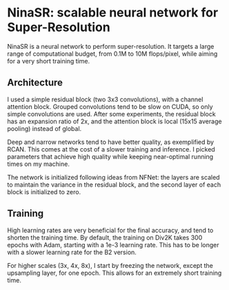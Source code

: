 # NinaSR: scalable neural network for Super-Resolution

NinaSR is a neural network to perform super-resolution. It targets a large range of computational budget, from 0.1M to 10M flops/pixel, while aiming for a very short training time.


## Architecture

I used a simple residual block (two 3x3 convolutions), with a channel attention block. Grouped convolutions tend to be slow on CUDA, so only simple convolutions are used.
After some experiments, the residual block has an expansion ratio of 2x, and the attention block is local (15x15 average pooling) instead of global.

Deep and narrow networks tend to have better quality, as exemplified by RCAN. This comes at the cost of a slower training and inference.
I picked parameters that achieve high quality while keeping near-optimal running times on my machine.

The network is initialized following ideas from NFNet: the layers are scaled to maintain the variance in the residual block, and the second layer of each block is initialized to zero.


## Training

High learning rates are very beneficial for the final accuracy, and tend to shorten the training time.
By default, the training on Div2K takes 300 epochs with Adam, starting with a 1e-3 learning rate. This has to be longer with a slower learning rate for the B2 version.

For higher scales (3x, 4x, 8x), I start by freezing the network, except the upsampling layer, for one epoch. This allows for an extremely short training time.
